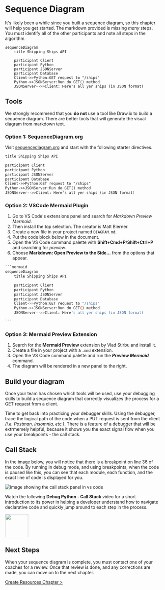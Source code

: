 # Sequence Diagram

It's likely been a while since you built a sequence diagram, so this chapter will help you get started. The markdown provided is missing _many_ steps. You must identify all of the other participants and note all steps in the algorithm.

```mermaid
sequenceDiagram
    title Shipping Ships API

    participant Client
    participant Python
    participant JSONServer
    participant Database
    Client->>Python:GET request to "/ships"
    Python->>JSONServer:Run do_GET() method
    JSONServer-->>Client: Here's all yer ships (in JSON format)
```

## Tools

We strongly recommend that you **do not** use a tool like Draw.io to build a sequence diagram. There are better tools that will generate the visual diagram from markdown text.

### Option 1: SequenceDiagram.org

Visit [sequencediagram.org](https://sequencediagram.org/) and start with the following starter directives.

```txt
title Shipping Ships API

participant Client
participant Python
participant JSONServer
participant Database
Client->>Python:GET request to "/ships"
Python->>JSONServer:Run do_GET() method
JSONServer-->>Client: Here's all yer ships (in JSON format)
```

### Option 2: VSCode Mermaid Plugin

1. Go to VS Code's extensions panel and search for _Markdown Preview Mermaid_.
2. Then install the top selection. The creator is Matt Bierner.
3. Create a new file in your project named `DIAGRAM.md`.
4. Put the code block below in the document.
5. Open the VS Code command palette with **Shift+Cmd+P**/**Shift+Ctrl+P** and searching for _preview_.
6. Choose **Markdown: Open Preview to the Side...** from the options that appear.


````sh
```mermaid
sequenceDiagram
    title Shipping Ships API

    participant Client
    participant Python
    participant JSONServer
    participant Database
    Client->>Python:GET request to "/ships"
    Python->>JSONServer:Run do_GET() method
    JSONServer-->>Client: Here's all yer ships (in JSON format)

```
````

### Option 3: Mermaid Preview Extension

1. Search for the **Mermaid Preview** extension by Vlad Stirbu and install it.
2. Create a file in your project with a `.mmd` extension.
3. Open the VS Code command palette and run the **_Preview Mermaid_** command.
4. The diagram will be rendered in a new panel to the right.

## Build your diagram

Once your team has chosen which tools will be used, use your debugging skills to build a sequence diagram that correctly visualizes the process for a GET request from a client.

Time to get back into practicing your debugger skills. Using the debugger, trace the logical path of the code when a PUT request is sent from the client _(i.e. Postman, Insomnia, etc.)_. There is a feature of a debugger that will be extrmemely helpful, because it shows you the exact signal flow when you use your breakpoints - the call stack.

## Call Stack

In the image below, you will notice that there is a breakpoint on line 36 of the code. By running in debug mode, and using breakpoints, when the code is paused like this, you can see that each module, each function, and the exact line of code is displayed for you.

![image showing the call stack panel in vs code](./images/python-debugger-call-stack.png)

Watch the following **Debug Python - Call Stack** video for a short introduction to its power in helping a developer understand how to navigate declarative code and quickly jump around to each step in the process.

[<img src="./images/video-play-icon.gif" height="75rem" />](https://watch.screencastify.com/v/ofgm2w7rRRIpYaxe15kX)


## Next Steps

When your sequence diagram is complete, you must contact one of your coaches for a review. Once that review is done, and any corrections are made, you can move on to the next chapter.

[Create Resources Chapter >](./SS_API_CREATE_RESOURCES.md)
